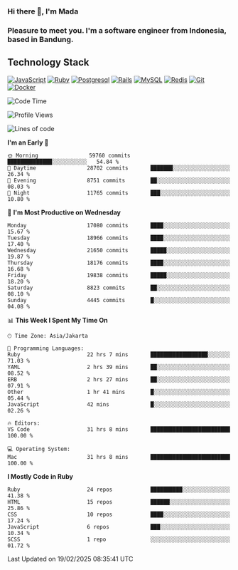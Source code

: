 ### Hi there 👋, I'm Mada
### Pleasure to meet you. I'm a software engineer from Indonesia, based in Bandung.

## Technology Stack

[![JavaScript](https://img.shields.io/badge/-JavaScript-%23F7DF1C?style=flat-square&logo=javascript&logoColor=000000&labelColor=%23F7DF1C&color=%23FFCE5A)](https://www.javascript.com/)
[![Ruby](https://img.shields.io/badge/Ruby-CC342D?style=flat-square&logo=ruby&logoColor=white)](https://www.ruby-lang.org/en/)
[![Postgresql](https://img.shields.io/badge/PostgreSQL-316192?style=flat-square&logo=postgresql&logoColor=ffffff)](https://www.postgresql.org/)
[![Rails](https://img.shields.io/badge/Ruby_on_Rails-CC0000?style=flat-square&logo=ruby-on-rails&logoColor=white)](https://rubyonrails.org/)
[![MySQL](https://img.shields.io/badge/-MySQL-4479A1?style=flat-square&logo=MySQL&logoColor=ffffff)](https://www.mysql.com/)
[![Redis](https://img.shields.io/badge/-Redis-DC382D?style=flat-square&logo=Redis&logoColor=ffffff)](https://redis.io/)
[![Git](https://img.shields.io/badge/-Git-%23F05032?style=flat-square&logo=git&logoColor=%23ffffff)](https://git-scm.com/)
[![Docker](https://img.shields.io/badge/-Docker-2496ED?style=flat-square&logo=docker&logoColor=ffffff)](https://www.docker.com/)
<!--
**madaarya/madaarya** is a ✨ _special_ ✨ repository because its `README.md` (this file) appears on your GitHub profile.

Here are some ideas to get you started:

- 🔭 I’m currently working on ...
- 🌱 I’m currently learning ...
- 👯 I’m looking to collaborate on ...
- 🤔 I’m looking for help with ...
- 💬 Ask me about ...
- 📫 How to reach me: ...
- 😄 Pronouns: ...
- ⚡ Fun fact: ...
-->
<!--START_SECTION:waka-->
![Code Time](http://img.shields.io/badge/Code%20Time-7%2C031%20hrs%205%20mins-blue)

![Profile Views](http://img.shields.io/badge/Profile%20Views-0-blue)

![Lines of code](https://img.shields.io/badge/From%20Hello%20World%20I%27ve%20Written-47.0%20million%20lines%20of%20code-blue)

**I'm an Early 🐤** 

```text
🌞 Morning                59760 commits       ██████████████░░░░░░░░░░░   54.84 % 
🌆 Daytime                28702 commits       ███████░░░░░░░░░░░░░░░░░░   26.34 % 
🌃 Evening                8751 commits        ██░░░░░░░░░░░░░░░░░░░░░░░   08.03 % 
🌙 Night                  11765 commits       ███░░░░░░░░░░░░░░░░░░░░░░   10.80 % 
```
📅 **I'm Most Productive on Wednesday** 

```text
Monday                   17080 commits       ████░░░░░░░░░░░░░░░░░░░░░   15.67 % 
Tuesday                  18966 commits       ████░░░░░░░░░░░░░░░░░░░░░   17.40 % 
Wednesday                21650 commits       █████░░░░░░░░░░░░░░░░░░░░   19.87 % 
Thursday                 18176 commits       ████░░░░░░░░░░░░░░░░░░░░░   16.68 % 
Friday                   19838 commits       █████░░░░░░░░░░░░░░░░░░░░   18.20 % 
Saturday                 8823 commits        ██░░░░░░░░░░░░░░░░░░░░░░░   08.10 % 
Sunday                   4445 commits        █░░░░░░░░░░░░░░░░░░░░░░░░   04.08 % 
```


📊 **This Week I Spent My Time On** 

```text
🕑︎ Time Zone: Asia/Jakarta

💬 Programming Languages: 
Ruby                     22 hrs 7 mins       ██████████████████░░░░░░░   71.03 % 
YAML                     2 hrs 39 mins       ██░░░░░░░░░░░░░░░░░░░░░░░   08.52 % 
ERB                      2 hrs 27 mins       ██░░░░░░░░░░░░░░░░░░░░░░░   07.91 % 
Other                    1 hr 41 mins        █░░░░░░░░░░░░░░░░░░░░░░░░   05.44 % 
JavaScript               42 mins             █░░░░░░░░░░░░░░░░░░░░░░░░   02.26 % 

🔥 Editors: 
VS Code                  31 hrs 8 mins       █████████████████████████   100.00 % 

💻 Operating System: 
Mac                      31 hrs 8 mins       █████████████████████████   100.00 % 
```

**I Mostly Code in Ruby** 

```text
Ruby                     24 repos            ██████████░░░░░░░░░░░░░░░   41.38 % 
HTML                     15 repos            ██████░░░░░░░░░░░░░░░░░░░   25.86 % 
CSS                      10 repos            ████░░░░░░░░░░░░░░░░░░░░░   17.24 % 
JavaScript               6 repos             ███░░░░░░░░░░░░░░░░░░░░░░   10.34 % 
SCSS                     1 repo              ░░░░░░░░░░░░░░░░░░░░░░░░░   01.72 % 
```




 Last Updated on 19/02/2025 08:35:41 UTC
<!--END_SECTION:waka-->
